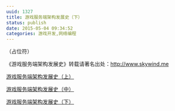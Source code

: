 ```yaml
---
uuid: 1327
title: 游戏服务端架构发展史（下）
status: publish
date: 2015-05-04 09:34:52
categories: 游戏开发,网络编程
---
```

（占位符）

《游戏服务端架构发展史》转载请著名出处：<http://www.skywind.me>

[游戏服务端架构发展史（上）](http://www.skywind.me/blog/archives/1265)

[游戏服务端架构发展史（中）](http://www.skywind.me/blog/archives/1301)

[游戏服务端架构发展史（下）](http://www.skywind.me/blog/archives/1327)

